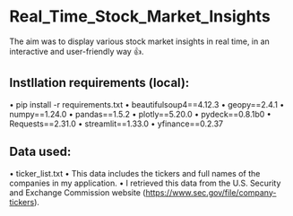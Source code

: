 # Real_Time_Stock_Market_Insights

The aim was to display various stock market insights in real time, in an interactive and user-friendly way 👍.

## Instllation requirements (local):
• pip install -r requirements.txt
• beautifulsoup4==4.12.3
• geopy==2.4.1
• numpy==1.24.0
• pandas==1.5.2
• plotly==5.20.0
• pydeck==0.8.1b0
• Requests==2.31.0
• streamlit==1.33.0
• yfinance==0.2.37


## Data used:
• ticker_list.txt
• This data includes the tickers and full names of the companies in my application. 
• I retrieved this data from the U.S. Security and Exchange Commission website (https://www.sec.gov/file/company-tickers).
